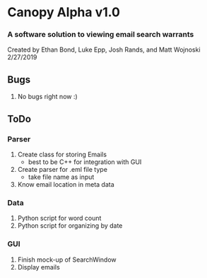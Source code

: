 # Canopy Alpha v1.0

### A software solution to viewing email search warrants

Created by Ethan Bond, Luke Epp, Josh Rands, and Matt Wojnoski  
2/27/2019

## Bugs

1. No bugs right now :)

## ToDo

### Parser
1. Create class for storing Emails
	- best to be C++ for integration with GUI
2. Create parser for .eml file type
	- take file name as input
3. Know email location in meta data

### Data
1. Python script for word count
2. Python script for organizing by date 

### GUI
1. Finish mock-up of SearchWindow
2. Display emails


